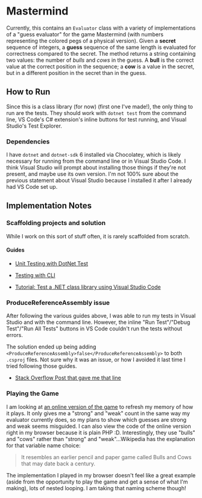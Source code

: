 # Mastermind

Currently, this contains an `Evaluator` class with a variety of implementations of a "guess evaluator" for the game Mastermind (with numbers representing the colored pegs of a physical version). Given a **secret** sequence of integers, a **guess** sequence of the same length is evaluated for correctness compared to the secret. The method returns a string containing two values: the number of _bulls_ and _cows_ in the guess. A **bull** is the correct value at the correct position in the sequence; a **cow** is a value in the secret, but in a different position in the secret than in the guess.

## How to Run

Since this is a class library (for now) (first one I've made!), the only thing to run are the tests. They should work with `dotnet test` from the command line, VS Code's C# extension's inline buttons for test running, and Visual Studio's Test Explorer.

### Dependencies

I have `dotnet` and `dotnet-sdk` 6 installed via Chocolatey, which is likely necessary for running from the command line or in Visual Studio Code. I think Visual Studio will prompt about installing those things if they're not present, and maybe use its own version. I'm not 100% sure about the previous statement about Visual Studio because I installed it after I already had VS Code set up.

## Implementation Notes

### Scaffolding projects and solution

While I work on this sort of stuff often, it is rarely scaffolded from scratch.

#### Guides

- [Unit Testing with DotNet Test](https://docs.microsoft.com/en-us/dotnet/core/testing/unit-testing-with-dotnet-test)

- [Testing with CLI](https://docs.microsoft.com/en-us/dotnet/core/tutorials/testing-with-cli)

- [Tutorial: Test a .NET class library using Visual Studio Code](https://docs.microsoft.com/en-us/dotnet/core/tutorials/testing-library-with-visual-studio-code?pivots=dotnet-6-0)

### ProduceReferenceAssembly issue

After following the various guides above, I was able to run my tests in Visual Studio and with the command line. However, the inline "Run Test"/"Debug Test"/"Run All Tests" buttons in VS Code couldn't run the tests without errors.

The solution ended up being adding `<ProduceReferenceAssembly>false</ProduceReferenceAssembly>` to both `.csproj` files. Not sure why it was an issue, or how I avoided it last time I tried following those guides.

- [Stack Overflow Post that gave me that line](https://stackoverflow.com/a/67940310)

### Playing the Game

I am looking at [an online version of the game](https://webgamesonline.com/mastermind/index.php) to refresh my memory of how it plays. It only gives me a "strong" and "weak" count in the same way my evaluator currently does, so my plans to show which guesses are strong and weak seems misguided. I can also view the code of the online version right in my browser because it is plain PHP :D. Interestingly, they use "bulls" and "cows" rather than "strong" and "weak"...Wikipedia has the explanation for that variable name choice:

> It resembles an earlier pencil and paper game called Bulls and Cows that may date back a century.

The implementation I played in my browser doesn't feel like a great example (aside from the opportunity to play the game and get a sense of what I'm making), lots of nested looping. I am taking that naming scheme though!
